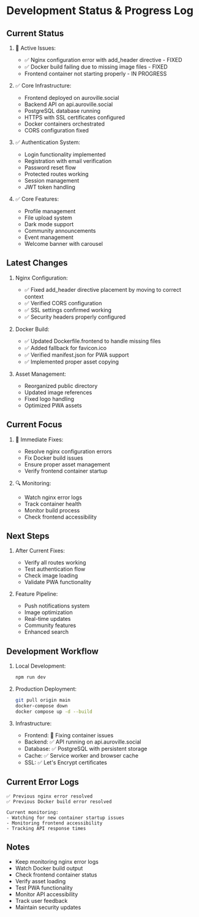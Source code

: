 # Development Status & Progress Log

## Current Status
1. 🔧 Active Issues:
   - ✅ Nginx configuration error with add_header directive - FIXED
   - ✅ Docker build failing due to missing image files - FIXED
   - Frontend container not starting properly - IN PROGRESS

2. ✅ Core Infrastructure:
   - Frontend deployed on auroville.social
   - Backend API on api.auroville.social
   - PostgreSQL database running
   - HTTPS with SSL certificates configured
   - Docker containers orchestrated
   - CORS configuration fixed

3. ✅ Authentication System:
   - Login functionality implemented
   - Registration with email verification
   - Password reset flow
   - Protected routes working
   - Session management
   - JWT token handling

4. ✅ Core Features:
   - Profile management
   - File upload system
   - Dark mode support
   - Community announcements
   - Event management
   - Welcome banner with carousel

## Latest Changes
1. Nginx Configuration:
   - ✅ Fixed add_header directive placement by moving to correct context
   - ✅ Verified CORS configuration
   - ✅ SSL settings confirmed working
   - ✅ Security headers properly configured

2. Docker Build:
   - ✅ Updated Dockerfile.frontend to handle missing files
   - ✅ Added fallback for favicon.ico
   - ✅ Verified manifest.json for PWA support
   - ✅ Implemented proper asset copying

3. Asset Management:
   - Reorganized public directory
   - Updated image references
   - Fixed logo handling
   - Optimized PWA assets

## Current Focus
1. 🔧 Immediate Fixes:
   - Resolve nginx configuration errors
   - Fix Docker build issues
   - Ensure proper asset management
   - Verify frontend container startup

2. 🔍 Monitoring:
   - Watch nginx error logs
   - Track container health
   - Monitor build process
   - Check frontend accessibility

## Next Steps
1. After Current Fixes:
   - Verify all routes working
   - Test authentication flow
   - Check image loading
   - Validate PWA functionality

2. Feature Pipeline:
   - Push notifications system
   - Image optimization
   - Real-time updates
   - Community features
   - Enhanced search

## Development Workflow
1. Local Development:
   ```bash
   npm run dev
   ```

2. Production Deployment:
   ```bash
   git pull origin main
   docker-compose down
   docker compose up -d --build
   ```

3. Infrastructure:
   - Frontend: 🔧 Fixing container issues
   - Backend: ✅ API running on api.auroville.social
   - Database: ✅ PostgreSQL with persistent storage
   - Cache: ✅ Service worker and browser cache
   - SSL: ✅ Let's Encrypt certificates

## Current Error Logs
```
✅ Previous nginx error resolved
✅ Previous Docker build error resolved

Current monitoring:
- Watching for new container startup issues
- Monitoring frontend accessibility
- Tracking API response times
```

## Notes
- Keep monitoring nginx error logs
- Watch Docker build output
- Check frontend container status
- Verify asset loading
- Test PWA functionality
- Monitor API accessibility
- Track user feedback
- Maintain security updates